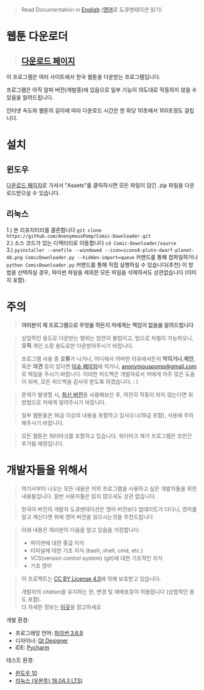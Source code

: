 >Read Documentation in [English](https://github.com/AnonymousPomp/Comic-Downloader) ([영어](https://github.com/AnonymousPomp/Comic-Downloader)로 도큐멘테이션 읽기)

# 웹툰 다운로더
> ## [다운로드 페이지](https://github.com/AnonymousPomp/Comic-Downloader/releases/)

이 프로그램은 여러 사이트에서 한국 웹툰을 다운받는 프로그램입니다.

프로그램은 아직 알파 버전(개발중)에 있음으로 일부 기능이 의도대로 작동하지 않을 수 있음을 알려드립니다.

인터넷 속도와 웹툰의 길이에 따라 다운로드 시간은 한 화당 10초에서 100초정도 걸립니다.

# 설치
## 윈도우
[다운로드 페이지](https://github.com/AnonymousPomp/Comic-Downloader/releases)로 가셔서 "Assets"를 클릭하시면 모든 파일이 담긴 .zip 파일을 다운로드받으실 수 있습니다.

## 리눅스
1.) 본 리포지터리를 클론합니다 `git clone https://github.com/AnonymousPomp/Comic-Downloader.git`<br>
2.) 소스 코드가 있는 디렉터리로 이동합니다 `cd Comic-Downloader/source`<br>
3.) `pyinstaller --onefile --windowed --icon=icons8-pluto-dwarf-planet-48.png ComicDownloader.py --hidden-import=queue` 커맨드를 통해 컴파일하거나 `python ComicDownloader.py` 커맨드를 통해 직접 실행하실 수 있습니다(추천) 이 방법을 선택하실 경우, 파이썬 파일을 제외한 모든 파일을 삭제하셔도 상관없습니다 (이미지 포함).

# 주의
>**여러분이 제 프로그램으로 무엇을 하든지 저에게는 책임이 없음을 알려드립니다**

>상업적인 용도로 다운받는 행위는 엄연히 불법이고, 법으로 처벌이 가능하오니, **오직** 개인 소장 용도로만 다운받아주시기 바랍니다.

>프로그램 사용 중 **오류**가 나거나, 어디에서 어떠한 이유에서든지 **막히거나**,**제안**, 혹은 **의견** 등이 있다면 [이슈 페이지](https://github.com/AnonymousPomp/Comic-Downloader/issues)에 적거나, <anonymouspomp@gmail.com>로 메일을 주시기 바랍니다. 이러한 피드백은 개발자로서 저에게 아주 많은 도움이 되며, 모든 피드백을 감사히 받도록 하겠습니다. : )

>문제가 발생할 시, [최신 버전](https://github.com/AnonymousPomp/Comic-Downloader/releases/latest)을 사용해보신 후, 여전히 작동이 되지 않는다면 위 방법으로 저에게 알려주시기 바랍니다.

>일부 웹툰들은 16금 이상의 내용을 포함하고 있사오니(19금 포함), 사용에 주의해주시기 바랍니다.

>모든 웹툰은 워터마크를 포함하고 있습니다. 워터마크 제거 프로그램은 조만간 추가될 예정입니다.

# 개발자들을 위해서
>여기서부터 나오는 모든 내용은 저의 프로그램을 사용하고 싶은 개발자들을 위한 내용들입니다. 일반 사용자들은 읽지 않으셔도 상관 없습니다.

>한국어 버전의 개발자 도큐멘테이션은 영어 버전보다 업데이트가 더디니, 영어를 알고 계신다면 위에 영어 버전을 읽으시는것을 추천드립니다

>아래 내용은 여러분이 다음을 알고 있음을 가정합니다:
>- 파이썬에 대한 중급 지식
>- 터미널에 대한 기초 지식 (bash, shell, cmd, etc.)
>- VCS(version control system) (git)에 대한 기초적인 지식
>- 기초 영어

>이 프로젝트는 [CC BY License 4.0](https://creativecommons.org/licenses/by/4.0/)에 의해 보호받고 있습니다.
>
>개발자의 citation을 유지하는 한, 변경 및 재배포등이 허용됩니다 (상업적인 용도 포함).<br>
더 자세한 정보는 [이곳](https://en.wikipedia.org/wiki/Creative_Commons_license#Types_of_licenses)을 참고하세요

개발 환경:
- 프로그래밍 언어: [파이썬 3.6.9](https://www.python.org)
- 디자이너: [Qt Designer](https://doc.qt.io/qt-5/qtdesigner-manual.html)
- IDE: [Pycharm](https://www.jetbrains.com/pycharm/download)

테스트 환경:
- [윈도우 10](https://www.microsoft.com/en-us/software-download/windows10ISO)
- [리눅스 (우분투) 18.04.3 LTS)](https://ubuntu.com/download/desktop)